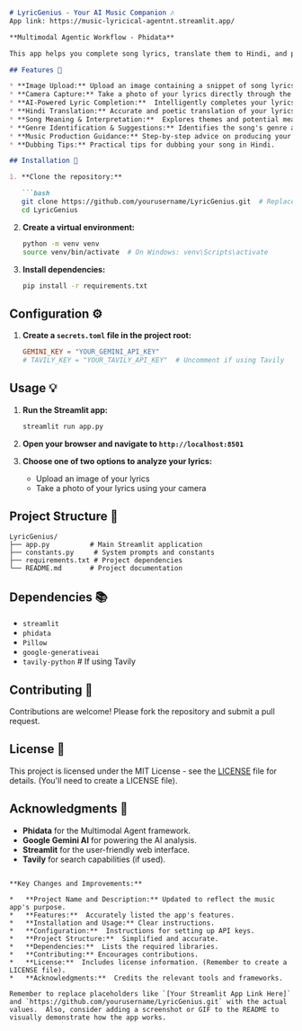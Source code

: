 ```markdown

# LyricGenius - Your AI Music Companion 🎶  
App link: https://music-lyricical-agentnt.streamlit.app/

**Multimodal Agentic Workflow - Phidata**

This app helps you complete song lyrics, translate them to Hindi, and provides comprehensive guidance on music production, from concept to final output.

## Features 🌟

* **Image Upload:** Upload an image containing a snippet of song lyrics.
* **Camera Capture:** Take a photo of your lyrics directly through the app.
* **AI-Powered Lyric Completion:**  Intelligently completes your lyrics, maintaining style and theme using Google Gemini.
* **Hindi Translation:** Accurate and poetic translation of your lyrics to Hindi.
* **Song Meaning & Interpretation:**  Explores themes and potential meanings within your lyrics.
* **Genre Identification & Suggestions:** Identifies the song's genre and suggests fitting alternatives.
* **Music Production Guidance:** Step-by-step advice on producing your song, including DAW recommendations, editing process, and collaboration tools.
* **Dubbing Tips:** Practical tips for dubbing your song in Hindi.

## Installation 🚀

1. **Clone the repository:**

   ```bash
   git clone https://github.com/yourusername/LyricGenius.git  # Replace with your repository URL
   cd LyricGenius
   ```

2. **Create a virtual environment:**

   ```bash
   python -m venv venv
   source venv/bin/activate  # On Windows: venv\Scripts\activate
   ```

3. **Install dependencies:**

   ```bash
   pip install -r requirements.txt
   ```

## Configuration ⚙️

1. **Create a `secrets.toml` file in the project root:**

   ```toml
   GEMINI_KEY = "YOUR_GEMINI_API_KEY" 
   # TAVILY_KEY = "YOUR_TAVILY_API_KEY"  # Uncomment if using Tavily
   ```

## Usage 💡

1. **Run the Streamlit app:**

   ```bash
   streamlit run app.py
   ```

2. **Open your browser and navigate to `http://localhost:8501`**

3. **Choose one of two options to analyze your lyrics:**
    * Upload an image of your lyrics
    * Take a photo of your lyrics using your camera


## Project Structure 📁

```
LyricGenius/
├── app.py          # Main Streamlit application
├── constants.py     # System prompts and constants
├── requirements.txt # Project dependencies
└── README.md       # Project documentation
```

## Dependencies 📚

* `streamlit`
* `phidata`
* `Pillow`
* `google-generativeai`
* `tavily-python` # If using Tavily


## Contributing 🤝

Contributions are welcome!  Please fork the repository and submit a pull request.

## License 📄

This project is licensed under the MIT License - see the [LICENSE](LICENSE) file for details. (You'll need to create a LICENSE file).


## Acknowledgments 👏

* **Phidata** for the Multimodal Agent framework.
* **Google Gemini AI** for powering the AI analysis.
* **Streamlit** for the user-friendly web interface.
* **Tavily** for search capabilities (if used).
```

**Key Changes and Improvements:**

*   **Project Name and Description:** Updated to reflect the music app's purpose.
*   **Features:**  Accurately listed the app's features.
*   **Installation and Usage:** Clear instructions.
*   **Configuration:**  Instructions for setting up API keys.
*   **Project Structure:**  Simplified and accurate.
*   **Dependencies:**  Lists the required libraries.
*   **Contributing:** Encourages contributions.
*   **License:**  Includes license information. (Remember to create a LICENSE file).
*   **Acknowledgments:**  Credits the relevant tools and frameworks.

Remember to replace placeholders like `[Your Streamlit App Link Here]` and `https://github.com/yourusername/LyricGenius.git` with the actual values.  Also, consider adding a screenshot or GIF to the README to visually demonstrate how the app works.

